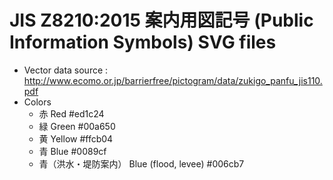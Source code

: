 # JIS Z8210:2015 案内用図記号 (Public Information Symbols) SVG files

 * Vector data source : http://www.ecomo.or.jp/barrierfree/pictogram/data/zukigo_panfu_jis110.pdf
 * Colors
   * 赤 Red #ed1c24
   * 緑 Green #00a650
   * 黄 Yellow #ffcb04
   * 青 Blue #0089cf
   * 青（洪水・堤防案内） Blue (flood, levee) #006cb7
